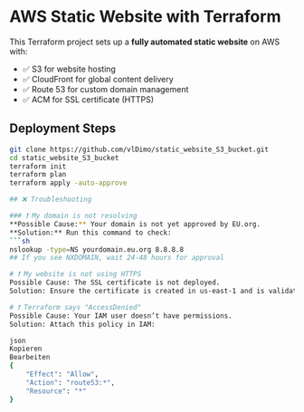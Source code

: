 # AWS Static Website with Terraform

This Terraform project sets up a **fully automated static website** on AWS with:
- ✅ S3 for website hosting
- ✅ CloudFront for global content delivery
- ✅ Route 53 for custom domain management
- ✅ ACM for SSL certificate (HTTPS)

## Deployment Steps 

```sh 
git clone https://github.com/vlDimo/static_website_S3_bucket.git
cd static_website_S3_bucket 
terraform init
terraform plan
terraform apply -auto-approve

## ❌ Troubleshooting

### ❗ My domain is not resolving
**Possible Cause:** Your domain is not yet approved by EU.org.  
**Solution:** Run this command to check:
```sh
nslookup -type=NS yourdomain.eu.org 8.8.8.8
## If you see NXDOMAIN, wait 24-48 hours for approval

# ❗ My website is not using HTTPS
Possible Cause: The SSL certificate is not deployed.
Solution: Ensure the certificate is created in us-east-1 and is validated in ACM.

# ❗ Terraform says "AccessDenied"
Possible Cause: Your IAM user doesn’t have permissions.
Solution: Attach this policy in IAM:

json
Kopieren
Bearbeiten
{
    "Effect": "Allow",
    "Action": "route53:*",
    "Resource": "*"
}